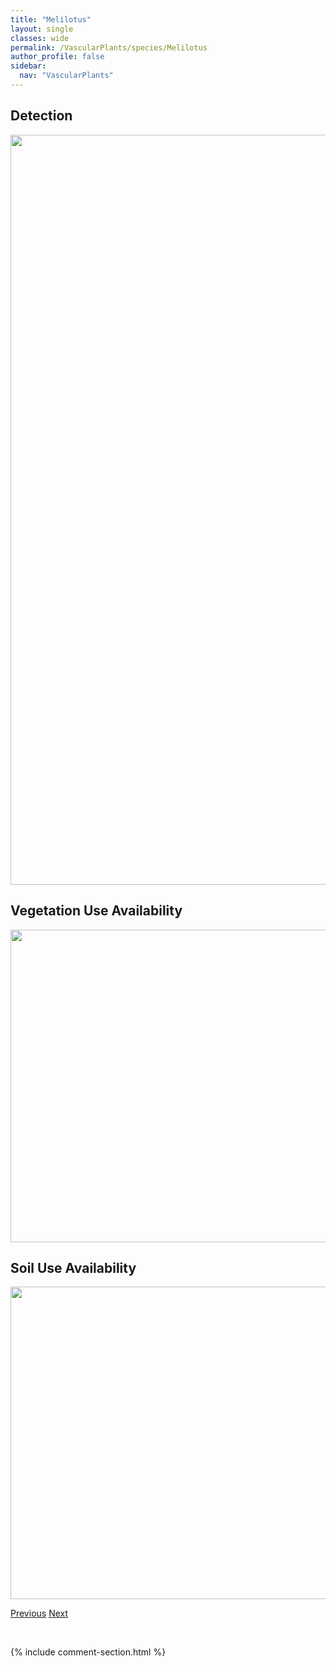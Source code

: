 ```yaml
---
title: "Melilotus"
layout: single
classes: wide
permalink: /VascularPlants/species/Melilotus
author_profile: false
sidebar:
  nav: "VascularPlants"
---
```


<h2>Detection</h2>

<a href="https://drive.google.com/uc?export=view&id=1x3zLHfpe8LdOFK0ZMTlWV3Gb2VmAXhoW">
<img src="https://drive.google.com/uc?export=view&id=1x3zLHfpe8LdOFK0ZMTlWV3Gb2VmAXhoW" height = "1200" width = "800">
</a>


<h2>Vegetation Use Availability</h2>

<a href="https://drive.google.com/uc?export=view&id=1QK5wXz6QJkc58XPj7a6pTqK4NMFRNLqD">
<img src="https://drive.google.com/uc?export=view&id=1QK5wXz6QJkc58XPj7a6pTqK4NMFRNLqD" height = "500" width = "1000">
</a>


<h2>Soil Use Availability</h2>

<a href="https://drive.google.com/uc?export=view&id=1Des9-iXGfTXvO54AwV27hZSNcIimhbb7">
<img src="https://drive.google.com/uc?export=view&id=1Des9-iXGfTXvO54AwV27hZSNcIimhbb7" height = "500" width = "1000">
</a>


<a href="/DevelopmentWebsite/VascularPlants/species/MelicaSpectabilis" class="pagination--pager" title="Melica spectabilis">Previous</a> <a href="/DevelopmentWebsite/VascularPlants/species/MelilotusAlbus" class="pagination--pager" title="Melilotus albus">Next</a>

<p>&nbsp;</p>

{% include comment-section.html %}

